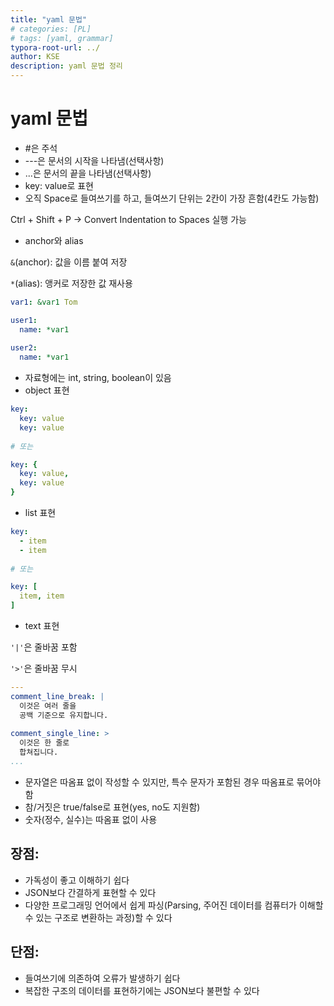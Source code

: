 ```yaml
---
title: "yaml 문법"
# categories: [PL]
# tags: [yaml, grammar]
typora-root-url: ../
author: KSE
description: yaml 문법 정리
---
```



# yaml 문법

- #은 주석
- ---은 문서의 시작을 나타냄(선택사항)
- ...은 문서의 끝을 나타냄(선택사항)
- key: value로 표현
- 오직 Space로 들여쓰기를 하고, 들여쓰기 단위는 2칸이 가장 흔함(4칸도 가능함)

Ctrl + Shift + P &rarr; Convert Indentation to Spaces 실행 가능

- anchor와 alias

`&`(anchor): 값을 이름 붙여 저장

`*`(alias): 앵커로 저장한 값 재사용

```yaml
var1: &var1 Tom

user1:
  name: *var1
  
user2:
  name: *var1
```



- 자료형에는 int, string, boolean이 있음
- object 표현

```yaml
key:
  key: value
  key: value
	
# 또는

key: {
  key: value,
  key: value
}
```

- list 표현

```yaml
key:
  - item
  - item
	
# 또는

key: [
  item, item
]
```

- text 표현

`'|'`은 줄바꿈 포함

`'>'`은 줄바꿈 무시

```yaml
---
comment_line_break: |
  이것은 여러 줄을
  공백 기준으로 유지합니다.
	
comment_single_line: >
  이것은 한 줄로
  합쳐집니다.
...
```

- 문자열은 따옴표 없이 작성할 수 있지만, 특수 문자가 포함된 경우 따옴표로 묶어야 함
- 참/거짓은 true/false로 표현(yes, no도 지원함)
- 숫자(정수, 실수)는 따옴표 없이 사용



## 장점:

- 가독성이 좋고 이해하기 쉽다
- JSON보다 간결하게 표현할 수 있다
- 다양한 프로그래밍 언어에서 쉽게 파싱(Parsing, 주어진 데이터를 컴퓨터가 이해할 수 있는 구조로 변환하는 과정)할 수 있다

## 단점:

- 들여쓰기에 의존하여 오류가 발생하기 쉽다
- 복잡한 구조의 데이터를 표현하기에는 JSON보다 불편할 수 있다